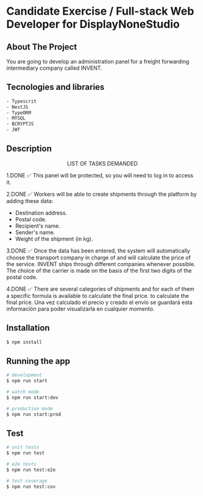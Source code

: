 # Candidate Exercise / Full-stack Web Developer for DisplayNoneStudio

## About The Project

You are going to develop an administration panel for a freight forwarding intermediary company called INVENT.

## Tecnologies and libraries

```bash
- Typescrit
- NestJS
- TypeORM
- MYSQL
- BCRYPTJS
- JWT
```

## Description

<p align="center"> LIST OF TASKS DEMANDED</p>

1.DONE ✅
This panel will be protected, so you will need to log in to access it.

2.DONE ✅
Workers will be able to create shipments through the platform by adding these data:
- Destination address.
- Postal code.
- Recipient's name.
- Sender's name.
- Weight of the shipment (in kg).

3.DONE ✅
Once the data has been entered, the system will automatically choose the transport company in charge of and will calculate the price of the service.
INVENT ships through different companies whenever possible.
The choice of the carrier is made on the basis of the first two digits of the postal code.

4.DONE ✅
There are several categories of shipments and for each of them a specific formula is available to calculate the final price.
to calculate the final price.
Una vez calculado el precio y creado el envío se guardará esta información para poder visualizarla
en cualquier momento.

## Installation

```bash
$ npm install
```

## Running the app

```bash
# development
$ npm run start

# watch mode
$ npm run start:dev

# production mode
$ npm run start:prod
```

## Test

```bash
# unit tests
$ npm run test

# e2e tests
$ npm run test:e2e

# test coverage
$ npm run test:cov
```

